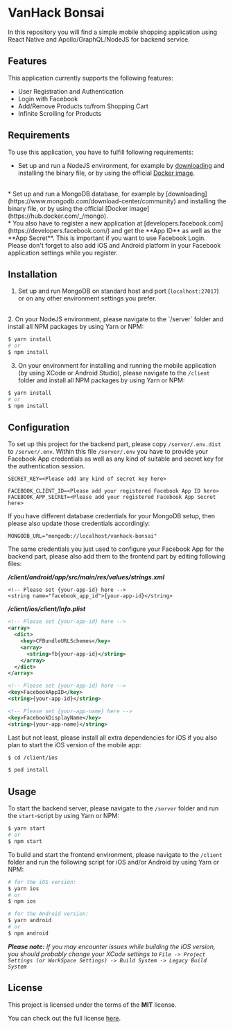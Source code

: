 # VanHack Bonsai

In this repository you will find a simple mobile shopping application using React Native and Apollo/GraphQL/NodeJS for backend service.

## Features

This application currently supports the following features:

- User Registration and Authentication
- Login with Facebook
- Add/Remove Products to/from Shopping Cart
- Infinite Scrolling for Products

## Requirements

To use this application, you have to fulfill following requirements:

* Set up and run a NodeJS environment, for example by [downloading](https://nodejs.org/en/) and installing the binary file, or by using the official [Docker image](https://hub.docker.com/_/node/).
<br>
* Set up and run a MongoDB database, for example by [downloading](https://www.mongodb.com/download-center/community) and installing the binary file, or by using the official [Docker image](https://hub.docker.com/_/mongo).
<br>
* You also have to register a new application at [developers.facebook.com](https://developers.facebook.com/) and get the **App ID** as well as the **App Secret**. This is important if you want to use Facebook Login. Please don't forget to also add iOS and Android platform in your Facebook application settings while you register.

## Installation

1. Set up and run MongoDB on standard host and port (`localhost:27017`) or on any other environment settings you prefer.
<br>
2. On your NodeJS environment, please navigate to the `/server` folder and install all NPM packages by using Yarn or NPM:

```bash
$ yarn install
# or
$ npm install
```

3. On your environment for installing and running the mobile application (by using XCode or Android Studio), please navigate to the `/client` folder and install all NPM packages by using Yarn or NPM:

```bash
$ yarn install
# or
$ npm install
```

## Configuration

To set up this project for the backend part, please copy `/server/.env.dist` to `/server/.env`. Within this file `/server/.env` you have to provide your Facebook App credentials as well as any kind of suitable and secret key for the authentication session.

```
SECRET_KEY=<Please add any kind of secret key here>

FACEBOOK_CLIENT_ID=<Please add your registered Facebook App ID here>
FACEBOOK_APP_SECRET=<Please add your registered Facebook App Secret here>
```

If you have different database credentials for your MongoDB setup, then please also update those credentials accordingly:

```
MONGODB_URL="mongodb://localhost/vanhack-bonsai"
```

The same credentials you just used to configure your Facebook App for the backend part, please also add them to the frontend part by editing following files:

_**/client/android/app/src/main/res/values/strings.xml**_

```
<!-- Please set {your-app-id} here -->
<string name="facebook_app_id">{your-app-id}</string>
```

_**/client/ios/client/Info.plist**_

```xml
<!-- Please set {your-app-id} here -->
<array>
  <dict>
    <key>CFBundleURLSchemes</key>
    <array>
      <string>fb{your-app-id}</string>
    </array>
  </dict>
</array>

<!-- Please set {your-app-id} here -->
<key>FacebookAppID</key>
<string>{your-app-id}</string>

<!-- Please set {your-app-name} here -->
<key>FacebookDisplayName</key>
<string>{your-app-name}</string>
```

Last but not least, please install all extra dependencies for iOS if you also plan to start the iOS version of the mobile app:

```bash
$ cd /client/ios

$ pod install
```

## Usage

To start the backend server, please navigate to the `/server` folder and run the `start`-script by using Yarn or NPM:

```bash
$ yarn start
# or
$ npm start
```

To build and start the frontend environment, please navigate to the `/client` folder and run the following script for iOS and/or Android by using Yarn or NPM:

```bash
# for the iOS version:
$ yarn ios
# or
$ npm ios
```

```bash
# for the Android version:
$ yarn android
# or
$ npm android
```

_**Please note:** If you may encounter issues while building the iOS version, you should probably change your XCode settings to `File -> Project Settings (or WorkSpace Settings) -> Build System -> Legacy Build System`_

## License

This project is licensed under the terms of the **MIT** license.

You can check out the full license [here](https://github.com/svetayefremova/vanhack-bonsai/blob/master/LICENCE.md).
